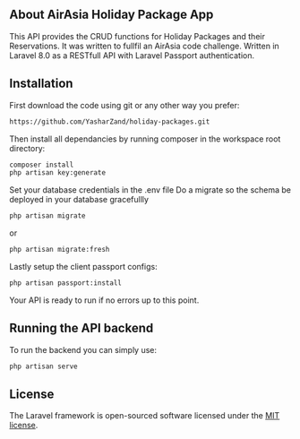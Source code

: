 

## About AirAsia Holiday Package App

This API provides the CRUD functions for Holiday Packages and their Reservations. It was written to fullfil an AirAsia code challenge. Written in Laravel 8.0 as a RESTfull API with Laravel Passport authentication.


## Installation

First download the code using git or any other way you prefer:
```bash
https://github.com/YasharZand/holiday-packages.git
```
Then install all dependancies by running composer in the workspace root directory:
```bash
composer install
php artisan key:generate
```
Set your database credentials in the .env file
Do a migrate so the schema be deployed in your database gracefullly
```bash
php artisan migrate 
```
or 
```bash
php artisan migrate:fresh
```
Lastly setup the client passport configs:
```bash
php artisan passport:install
```
Your API is ready to run if no errors up to this point.

## Running the API backend

To run the backend you can simply use:
```bash
php artisan serve
```

## License

The Laravel framework is open-sourced software licensed under the [MIT license](https://opensource.org/licenses/MIT).
